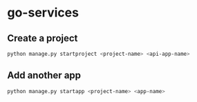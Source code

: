# go-services

## Create a project

```bash
python manage.py startproject <project-name> <api-app-name>
```

## Add another app

```bash
python manage.py startapp <project-name> <app-name>
```

